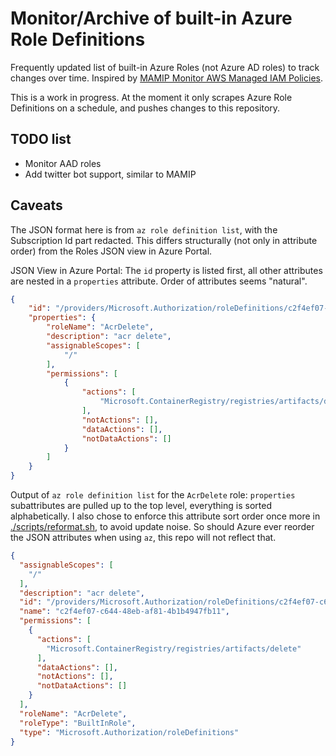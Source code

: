 # Monitor/Archive of built-in Azure Role Definitions

Frequently updated list of built-in Azure Roles (not Azure AD roles) to track changes over time.
Inspired by [MAMIP Monitor AWS Managed IAM Policies](https://github.com/z0ph/MAMIP).

This is a work in progress. At the moment it only scrapes Azure Role Definitions
on a schedule, and pushes changes to this repository.

## TODO list

- Monitor AAD roles
- Add twitter bot support, similar to MAMIP

## Caveats

The JSON format here is from `az role definition list`, with the Subscription Id part redacted.
This differs structurally (not only in attribute order) from the Roles JSON view in Azure Portal.

JSON View in Azure Portal: The `id` property is listed first, all other attributes are nested
in a `properties` attribute. Order of attributes seems "natural".

```json
{
    "id": "/providers/Microsoft.Authorization/roleDefinitions/c2f4ef07-c644-48eb-af81-4b1b4947fb11",
    "properties": {
        "roleName": "AcrDelete",
        "description": "acr delete",
        "assignableScopes": [
            "/"
        ],
        "permissions": [
            {
                "actions": [
                    "Microsoft.ContainerRegistry/registries/artifacts/delete"
                ],
                "notActions": [],
                "dataActions": [],
                "notDataActions": []
            }
        ]
    }
}
```

Output of `az role definition list` for the `AcrDelete` role: `properties` subattributes are pulled
up to the top level, everything is sorted alphabetically. I also chose to enforce this attribute
sort order once more in [./scripts/reformat.sh](./scripts/reformat.sh), to avoid update noise.
So should Azure ever reorder the JSON attributes when using `az`, this repo will not reflect that.

```json
{
  "assignableScopes": [
    "/"
  ],
  "description": "acr delete",
  "id": "/providers/Microsoft.Authorization/roleDefinitions/c2f4ef07-c644-48eb-af81-4b1b4947fb11",
  "name": "c2f4ef07-c644-48eb-af81-4b1b4947fb11",
  "permissions": [
    {
      "actions": [
        "Microsoft.ContainerRegistry/registries/artifacts/delete"
      ],
      "dataActions": [],
      "notActions": [],
      "notDataActions": []
    }
  ],
  "roleName": "AcrDelete",
  "roleType": "BuiltInRole",
  "type": "Microsoft.Authorization/roleDefinitions"
}
```
